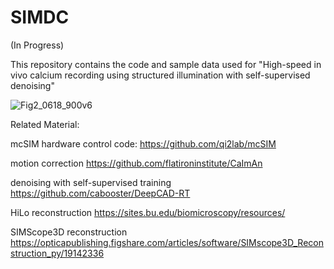 # SIMDC
(In Progress)

This repository contains the code and sample data used for "High-speed in vivo calcium recording using structured illumination with self-supervised denoising"

![Fig2_0618_900v6](https://github.com/CUNeurophotonics/SIMDC/assets/89167253/07199b41-1be6-4acd-8903-78b9337ce27f)

Related Material:

mcSIM hardware control code:
https://github.com/qi2lab/mcSIM

motion correction 
https://github.com/flatironinstitute/CaImAn

denoising with self-supervised training 
https://github.com/cabooster/DeepCAD-RT

HiLo reconstruction 
https://sites.bu.edu/biomicroscopy/resources/

SIMScope3D reconstruction
https://opticapublishing.figshare.com/articles/software/SIMscope3D_Reconstruction_py/19142336
